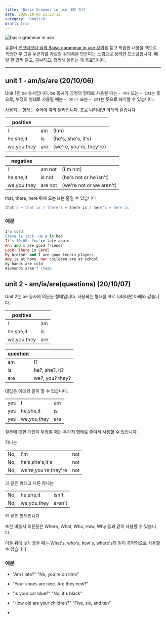 ```yaml
---
title: 'Basic Grammer in use 내용 정리'
date: 2020-10-06 21:23:13
category: 'english'
draft: true
---
```


![basic grammar in use](https://www.asiabooks.com/media/catalog/product/cache/1/image/264x/17f82f742ffe127f42dca9de82fb58b1/9/7/9780521133531c_2.png)

유튜버 [은코타코타 님의 Baisc garammar in use 강의](https://www.youtube.com/playlist?list=PL0Ux_bpUlswMCkRI8xx90teq9pvC0nI70)를 듣고 학습한 내용을 책으로 복습한 후 그걸 누군가를 가르칠 강의록을 만든다는 느낌으로 정리한 포스팅입니다. 매일 한 강씩 듣고, 공부하고, 정리해 올리는 게 목표입니다.

---

## unit 1 - am/is/are (20/10/06)

Unit 1은 be 동사입니다. be 동사가 긍정의 형태로 사용될 때는 `~ 이다` 또는 `~ 있다`는 뜻으로, 부정의 형태로 사용될 때는 `~ 아니다` 또는 `~ 없다`는 뜻으로 해석할 수 있습니다.

사용되는 형태는 주어에 따라 달라집니다. 표로 나타내면 아래와 같습니다.

| positive    |     |                          |
| ----------- | --- | ------------------------ |
| I           | am  | (I'm)                    |
| he,she,it   | is  | (he's, she's, it's)      |
| we,you,they | are | (we're, you're, they're) |

| negative    |         |                          |
| ----------- | ------- | ------------------------ |
| I           | am not  | (I'm not)                |
| he,she,it   | is not  | (he's not or he isn't)   |
| we,you,they | are not | (we're not or we aren't) |

that, there, here 뒤에 오는 is는 줄일 수 있습니다

```ex
that's = that is / there's = there is / here's = here is
```

### 예문

```ex
I'm cold
Steve is sick. He's in bed
It's 10:00. You're late again.
Ann and I are good friends
Look! There is Carol
My brother and I are good tennis players
Amy is at home. Her children are at school
my hands are cold
diamonds aren't cheap
```

## unit 2 - am/is/are(questions) (20/10/07)

Unit 2는 be 동사의 의문문 형태입니다. 사용되는 형태를 표로 나타내면 아래와 같습니다.

| positive    |     |
| ----------- | --- |
| I           | am  |
| he,she,it   | is  |
| we,you,they | are |

| question |                 |
| -------- | --------------- |
| am       | I?              |
| is       | he?, she?, it?  |
| are      | we?, you? they? |

대답은 아래와 같이 할 수 있습니다.

|     |             |     |
| --- | ----------- | --- |
| yes | I           | am  |
| yes | he,she,it   | is  |
| yes | we,you,they | are |

질문에 대한 대답이 부정일 때는 두가지 형태로 줄여서 사용할 수 있습니다.

하나는

|     |                      |     |
| --- | -------------------- | --- |
| No, | I'm                  | not |
| No, | he's,she's,it's      | not |
| No, | we're,you're,they're | not |

과 같은 형태고 다른 하나는

|     |             |        |
| --- | ----------- | ------ |
| No, | he,she,it   | isn't  |
| No, | we,you,they | aren't |

와 같은 형태입니다

또한 비동사 의문문은 Where, What, Who, How, Why 등과 같이 사용할 수 있습니다.

이들 뒤에 is가 붙을 때는 What's, who's, how's, where's와 같이 축약형으로 사용할 수 있습니다

### 예문

- "Am I late?" "No, you're on time"
- "Your shoes are nice. Are they new?"
- "Is your car blue?" "No, it's black"

- "How old are your children?" "Five, six, and ten"

-
